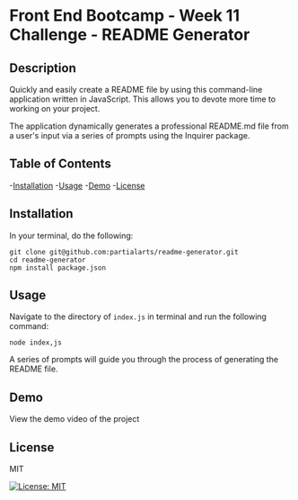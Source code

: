 # Front End Bootcamp - Week 11 Challenge - README Generator

## Description

Quickly and easily create a README file by using this command-line application written in JavaScript. This allows you to devote more time to working on your project.

The application dynamically generates a professional README.md file from a user's input via a series of prompts using the Inquirer package.

## Table of Contents

-[Installation](#installation)
-[Usage](#usage)
-[Demo](#demo)
-[License](#license)

## Installation

In your terminal, do the following:
```
git clone git@github.com:partialarts/readme-generator.git
cd readme-generator
npm install package.json
```

## Usage

Navigate to the directory of `index.js` in terminal and run the following command:
```
node index,js
```
A series of prompts will guide you through the process of generating the README file.

## Demo

View the demo video of the project

## License

MIT

[![License: MIT](https://img.shields.io/badge/License-MIT-yellow.svg)](https://opensource.org/licenses/MIT)